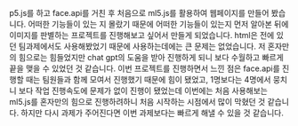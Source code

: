 p5.js를 하고 face.api를 거친 후 처음으로 ml5.js를 활용하여 웹페이지를 만들어 봤습니다. 어떠한 기능들이 있는 지 몰랐기 때문에 어떠한 기능들이 있는지 먼저 알아본 뒤에 이미지를 판별하는 프로젝트를 진행해보고 싶어서 만들게 되었습니다. html은 전에 있던 팀과제에서도
사용해봤었기 때문에 사용하는데에는 큰 문제는 없었습니다. 저 혼자만의 힘으로는 힘들었지만 chat gpt의 도움을 받아 진행하게 되니 보다 수월하고 빠르게 끝을 맺을 수 있었던 것 같습니다. 이번 프로젝트를 진행하면서 느낀 점은 face.api를 진행할 때는 팀원들과 함께
모여서 진행했기 때문에 힘이 됐었고, 1명보다는 4명에서 뭉치니 보다 작업 진행속도에 문제가 없이 진행이 됐었는데 이번에는 처음 사용해보는 ml5.js를 혼자만의 힘으로 진행하려하니 처음 시작하는 시점에서 많이 막혔던 것 같습니다. 하지만 다시 과제가 주어진다면
이번 과제보다는 빠르게 해낼 수 있을 것 같습니다.
